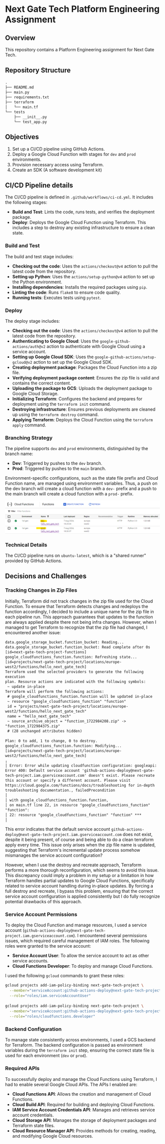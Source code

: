# Next Gate Tech Platform Engineering Assignment

## Overview

This repository contains a Platform Engineering assignment for Next Gate Tech.

## Repository Structure

```
.
├── README.md
├── main.py
├── requirements.txt
├── terraform
│   └── main.tf
└── tests
    ├── __init__.py
    └── test_app.py
```

## Objectives

1. Set up a CI/CD pipeline using GitHub Actions.
2. Deploy a Google Cloud Function with stages for `dev` and `prod` environments.
3. Provision necessary access using Terraform.
4. Create an SDK (A software development kit)

## CI/CD Pipeline details

The CI/CD pipeline is defined in `.github/workflows/ci-cd.yml`. It includes the following stages:

- **Build and Test**: Lints the code, runs tests, and verifies the deployment package.
- **Deploy**: Deploys the Google Cloud Function using Terraform. This includes a step to destroy any existing infrastructure to ensure a clean state.

### Build and Test

The build and test stage includes:

- **Checking out the code**: Uses the `actions/checkout@v4` action to pull the latest code from the repository.
- **Setting up Python**: Uses the `actions/setup-python@v4` action to set up the Python environment.
- **Installing dependencies**: Installs the required packages using `pip`.
- **Linting the code**: Runs `flake8` to ensure code quality.
- **Running tests**: Executes tests using `pytest`.

### Deploy

The deploy stage includes:

- **Checking out the code**: Uses the `actions/checkout@v4` action to pull the latest code from the repository.
- **Authenticating to Google Cloud**: Uses the `google-github-actions/auth@v2` action to authenticate with Google Cloud using a service account.
- **Setting up Google Cloud SDK**: Uses the `google-github-actions/setup-gcloud@v2` action to set up the Google Cloud SDK.
- **Creating deployment package**: Packages the Cloud Function into a zip file.
- **Verifying deployment package content**: Ensures the zip file is valid and contains the correct content.
- **Uploading the package to GCS**: Uploads the deployment package to Google Cloud Storage.
- **Initializing Terraform**: Configures the backend and prepares for deployment using the `terraform init` command.
- **Destroying infrastructure**: Ensures previous deployments are cleaned up using the `terraform destroy` command.
- **Applying Terraform**: Deploys the Cloud Function using the `terraform apply` command.


### Branching Strategy

The pipeline supports `dev` and `prod` environments, distinguished by the branch name:

- **Dev**: Triggered by pushes to the `dev` branch.
- **Prod**: Triggered by pushes to the `main` branch.

Environment-specific configurations, such as the state file prefix and Cloud Function name, are managed using environment variables. Thus, a push on the dev branch will create a cloud function with a `dev-` prefix and a push to the main branch will create a cloud function with a `prod-` prefix. 

![alt text](image.png)

### Technical Details

The CI/CD pipeline runs on `ubuntu-latest`, which is a "shared runner" provided by GitHub Actions.


## Decisions and Challenges

### Tracking Changes in Zip Files

Initially, Terraform did not track changes in the zip file used for the Cloud Function. To ensure that Terraform detects changes and redeploys the function accordingly, I decided to include a unique name for the zip file in each pipeline run. This approach guarantees that updates to the function are always applied despite there not being infra changes. However, when I managed to get Terraform to recognize that the zip file had changed, I encountered another issue:

```
data.google_storage_bucket.function_bucket: Reading...
data.google_storage_bucket.function_bucket: Read complete after 0s [id=next-gate-tech-project-functions]
google_cloudfunctions_function.function: Refreshing state... [id=projects/next-gate-tech-project/locations/europe-west2/functions/hello_next_gate_tech]
Terraform used the selected providers to generate the following execution
plan. Resource actions are indicated with the following symbols:
 ~ update in-place
Terraform will perform the following actions:
 # google_cloudfunctions_function.function will be updated in-place
 ~ resource "google_cloudfunctions_function" "function" 
 id = "projects/next-gate-tech-project/locations/europe-west2/functions/hello_next_gate_tech"
 name = "hello_next_gate_tech"
 ~ source_archive_object = "function_1722984208.zip" -> "function_1722984375.zip"
 # (28 unchanged attributes hidden)
 
Plan: 0 to add, 1 to change, 0 to destroy.
google_cloudfunctions_function.function: Modifying... [id=projects/next-gate-tech-project/locations/europe-west2/functions/hello_next_gate_tech]
╷
│ Error: Error while updating cloudfunction configuration: googleapi: Error 400: Default service account 'github-actions-deploy@next-gate-tech-project.iam.gserviceaccount.com' doesn't exist. Please recreate this account or specify a different account. Please visit https://cloud.google.com/functions/docs/troubleshooting for in-depth troubleshooting documentation., failedPrecondition
│
│ with google_cloudfunctions_function.function,
│ on main.tf line 22, in resource "google_cloudfunctions_function" "function":
│ 22: resource "google_cloudfunctions_function" "function" ***
│
```

This error indicates that the default service account `github-actions-deploy@next-gate-tech-project.iam.gserviceaccount.com` does not exist, despite it being present, of course and being able to do a clean terraform apply every time. This issue only arises when the zip file name is updated, suggesting that Terraform's incremental update process somehow mismanages the service account configuration?

However, when I use the destroy and recreate approach, Terraform performs a more thorough reconfiguration, which seems to avoid this issue. This discrepancy could imply a problem in my setup or a limitation in how Terraform handles partial updates to Google Cloud Functions, specifically related to service account handling during in-place updates. By forcing a full destroy and recreate, I bypass this problem, ensuring that the correct service account configuration is applied consistently but I do fully recognize potential drawbacks of this approach.

### Service Account Permissions

To deploy the Cloud Function and manage resources, I used a service account (`github-actions-deploy@next-gate-tech-project.iam.gserviceaccount.com`). I encountered several permissions issues, which required careful management of IAM roles. The following roles were granted to the service account:

- **Service Account User**: To allow the service account to act as other service accounts.
- **Cloud Functions Developer**: To deploy and manage Cloud Functions.

I used the following `gcloud` commands to grant these roles:

```bash
gcloud projects add-iam-policy-binding next-gate-tech-project \
  --member="serviceAccount:github-actions-deploy@next-gate-tech-project.iam.gserviceaccount.com" \
  --role="roles/iam.serviceAccountUser"

gcloud projects add-iam-policy-binding next-gate-tech-project \
  --member="serviceAccount:github-actions-deploy@next-gate-tech-project.iam.gserviceaccount.com" \
  --role="roles/cloudfunctions.developer"

```

### Backend Configuration

To manage state consistently across environments, I used a GCS backend for Terraform. The backend configuration is passed as environment variables during the `terraform init` step, ensuring the correct state file is used for each environment (`dev` or `prod`).

### Required APIs

To successfully deploy and manage the Cloud Functions using Terraform, I had to enable several Google Cloud APIs. The APIs I enabled are:

- **Cloud Functions API**: Allows the creation and management of Cloud Functions.
- **Cloud Build API**: Required for building and deploying Cloud Functions.
- **IAM Service Account Credentials API**: Manages and retrieves service account credentials.
- **Cloud Storage API**: Manages the storage of deployment packages and Terraform state files.
- **Cloud Resource Manager API**: Provides methods for creating, reading, and modifying Google Cloud resources.
